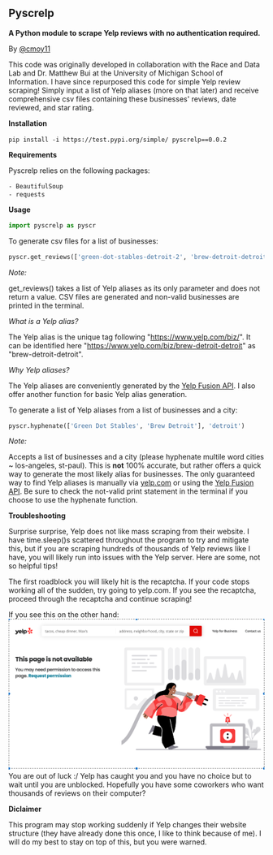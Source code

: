 ## Pyscrelp
**A Python module to scrape Yelp reviews with no authentication required.**

By [@cmoy11](https://github.com/cmoy11)

This code was originally developed in collaboration with the Race and Data Lab and Dr. Matthew Bui at the University of Michigan School of Information. I have since repurposed this code for simple Yelp review scraping! Simply input a list of Yelp aliases (more on that later) and receive comprehensive csv files containing these businesses' reviews, date reviewed, and star rating.

**Installation**

```pip install -i https://test.pypi.org/simple/ pyscrelp==0.0.2```

**Requirements**

Pyscrelp relies on the following packages:

    - BeautifulSoup
    - requests

**Usage**

```python
import pyscrelp as pyscr
```    

To generate csv files for a list of businesses:
```python
pyscr.get_reviews(['green-dot-stables-detroit-2', 'brew-detroit-detroit'])
```
*Note:*

get_reviews() takes a list of Yelp aliases as its only parameter and does not return a value. CSV files are generated and non-valid businesses are printed in the terminal.

*What is a Yelp alias?*

The Yelp alias is the unique tag following "https://www.yelp.com/biz/". It can be identified here "https://www.yelp.com/biz/brew-detroit-detroit" as "brew-detroit-detroit".

*Why Yelp aliases?*

The Yelp aliases are conveniently generated by the [Yelp Fusion  API](https://www.yelp.com/developers/documentation/v3/get_started). I also offer another function for basic Yelp alias generation.

To generate a list of Yelp aliases from a list of businesses and a city:
```python
pyscr.hyphenate(['Green Dot Stables', 'Brew Detroit'], 'detroit')
```
*Note:* 

Accepts a list of businesses and a city (please hyphenate multile word cities ~ los-angeles, st-paul). This is **not** 100% accurate, but rather offers a quick way to generate the most likely alias for businesses. The only guaranteed way to find Yelp aliases is manually via [yelp.com](yelp.com) or using the [Yelp Fusion  API](https://www.yelp.com/developers/documentation/v3/get_started). Be sure to check the not-valid print statement in the terminal if you choose to use the hyphenate function.

**Troubleshooting**

Surprise surprise, Yelp does not like mass scraping from their website. I have time.sleep()s scattered throughout the program to try and mitigate this, but if you are scraping hundreds of thousands of Yelp reviews like I have, you will likely run into issues with the Yelp server. Here are some, not so helpful tips! 

The first roadblock you will likely hit is the recaptcha. If your code stops working all of the sudden, try going to yelp.com. If you see the recaptcha, proceed through the recaptcha and continue scraping!

If you see this on the other hand:
![image](images/troubleshooting.png)
You are out of luck :/ Yelp has caught you and you have no choice but to wait until you are unblocked. Hopefully you have some coworkers who want thousands of reviews on their computer?

**Diclaimer**

This program may stop working suddenly if Yelp changes their website structure (they have already done this once, I like to think because of me). I will do my best to stay on top of this, but you were warned.